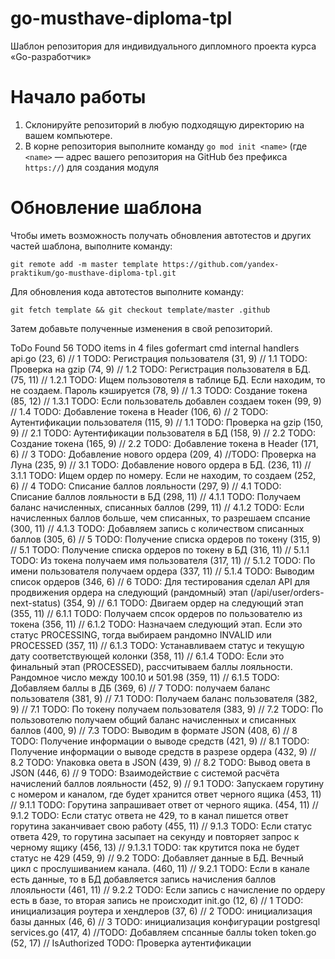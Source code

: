 # go-musthave-diploma-tpl

Шаблон репозитория для индивидуального дипломного проекта курса «Go-разработчик»

# Начало работы

1. Склонируйте репозиторий в любую подходящую директорию на вашем компьютере.
2. В корне репозитория выполните команду `go mod init <name>` (где `<name>` — адрес вашего репозитория на GitHub без
   префикса `https://`) для создания модуля

# Обновление шаблона

Чтобы иметь возможность получать обновления автотестов и других частей шаблона, выполните команду:

```
git remote add -m master template https://github.com/yandex-praktikum/go-musthave-diploma-tpl.git
```

Для обновления кода автотестов выполните команду:

```
git fetch template && git checkout template/master .github
```

Затем добавьте полученные изменения в свой репозиторий.

ToDo
Found 56 TODO items in 4 files
gofermart
cmd
internal
handlers
api.go
(23, 6) // 1 TODO: Регистрация пользователя
(31, 9) // 1.1 TODO: Проверка на gzip
(74, 9) // 1.2 TODO: Регистрация пользователя в БД.
(75, 11) // 1.2.1 TODO: Ищем пользовотеля в таблице БД. Если находим, то не создаем. Пароль кэшируется
(78, 9) // 1.3 TODO: Создание токена
(85, 12) // 1.3.1 TODO: Если пользователь добавлен создаем токен
(99, 9) // 1.4 TODO: Добавление токена в Header
(106, 6) // 2 TODO: Аутентификации пользователя
(115, 9) // 1.1 TODO: Проверка на gzip
(150, 9) // 2.1 TODO: Аутентификации пользователя в БД
(158, 9) // 2.2 TODO: Создание токена
(165, 9) // 2.2 TODO: Добавление токена в Header
(171, 6) // 3 TODO: Добавление нового ордера
(209, 4) //TODO: Проверка на Луна
(235, 9) // 3.1 TODO: Добавление нового ордера в БД.
(236, 11) // 3.1.1 TODO: Ищем ордер по номеру. Если не находим, то создаем
(252, 6) // 4 TODO: Списание баллов лояльности
(297, 9) // 4.1 TODO: Списание баллов лояльности в БД
(298, 11) // 4.1.1 TODO: Получаем баланс начисленных, списанных баллов
(299, 11) // 4.1.2 TODO: Если начисленных баллов больше, чем списанных, то разрешаем спсание
(300, 11) // 4.1.3 TODO: Добавляем запись с количеством списанных баллов
(305, 6) // 5 TODO: Получение списка ордеров по токену
(315, 9) // 5.1 TODO: Получение списка ордеров по токену в БД
(316, 11) // 5.1.1 TODO: Из токена получаем имя пользователя
(317, 11) // 5.1.2 TODO: По имени пользователя получаем ордера
(337, 11) // 5.1.4 TODO: Выводим список ордеров
(346, 6) // 6 TODO: Для тестирования сделал API для продвижения ордера на следующий (рандомный) этап (/api/user/orders-next-status)
(354, 9) // 6.1 TODO: Двигаем ордер на следующий этап
(355, 11) // 6.1.1 TODO: Получаем спсок ордеров по пользователю из токена
(356, 11) // 6.1.2 TODO: Назначаем следующий этап. Если это статус PROCESSING, тогда выбираем рандомно INVALID или PROCESSED
(357, 11) // 6.1.3 TODO: Устанавливаем статус и текущую дату соответствующей колонки
(358, 11) // 6.1.4 TODO: Если это финальный этап (PROCESSED), рассчитываем баллы лояльности. Рандомное число между 100.10 и 501.98
(359, 11) // 6.1.5 TODO: Добавляем баллы в ДБ
(369, 6) // 7 TODO: получаем баланс пользователя
(381, 9) // 7.1 TODO: Получаем баланс пользователя
(382, 9) // 7.1 TODO: По токену получаем пользователя
(383, 9) // 7.2 TODO: По пользовотелю получаем общий баланс начисленных и списанных баллов
(400, 9) // 7.3 TODO: Выводим в формате JSON
(408, 6) // 8 TODO: Получение информации о выводе средств
(421, 9) // 8.1 TODO: Получение информации о выводе средств в разрезе ордера
(432, 9) // 8.2 TODO: Упаковка овета в JSON
(439, 9) // 8.2 TODO: Вывод овета в JSON
(446, 6) // 9 TODO: Взаимодействие с системой расчёта начислений баллов лояльности
(452, 9) // 9.1 TODO: Запускаем горутину с номером и каналом, где будет хранится ответ черного ящика
(453, 11) // 9.1.1 TODO: Горутина запрашивает ответ от черного ящика.
(454, 11) // 9.1.2 TODO: Если статус ответа не 429, то в канал пишется ответ горутина заканчивает свою работу
(455, 11) // 9.1.3 TODO: Если статус ответа 429, то горутина засыпает на секунду и повторяет запрос к черному ящику
(456, 13) // 9.1.3.1 TODO: так крутится пока не будет статус не 429
(459, 9) // 9.2 TODO: Добавляет данные в БД. Вечный цикл с прослушиванием канала.
(460, 11) // 9.2.1 TODO: Если в канале есть данные, то в БД добавляется запись начисления баллов ллояльности
(461, 11) // 9.2.2 TODO: Если запись с начисление по ордеру есть в базе, то вторая запись не происходит
init.go
(12, 6) // 1 TODO: инициализация роутера и хендлеров
(37, 6) // 2 TODO: инициализация базы данных
(46, 6) // 3 TODO: инициализация конфигурации
postgresql
services.go
(417, 4) //TODO: Добавляем спсанные баллы
token
token.go
(52, 17) // IsAuthorized TODO: Проверка аутентификации

